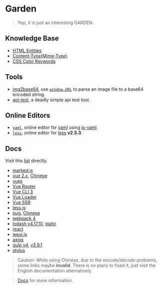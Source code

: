 # Garden

> Yep, it is just an interesting GARDEN.

## Knowledge Base

- [HTML Entities](https://hdk4.com/garden/kb/html-entities.html)
- [Content-Type(Mime-Type)](https://hdk4.com/garden/kb/mime-type.html)
- [CSS Color Keywords](https://hdk4.com/garden/kb/css-color-keywords.html)

## Tools

- [img2base64](https://hdk4.com/garden/tools/img2base64.html), use [`window.URL`](https://developer.mozilla.org/en-US/docs/Web/API/URL/URL) to parse an image file to a base64 encoded string.
- [api-test](https://hdk4.com/garden/tools/api-test.html), a deadly simple api test tool.

## Online Editors

- [`yaml`](https://hdk4.com/garden/oe/yaml.html), online editor for [yaml](http://yaml.org/) using [js-yaml](https://github.com/nodeca/js-yaml).
- [`less`](https://hdk4.com/garden/oe/less.html), online editor for [less](http://lesscss.org/) **v2.5.3**.

## Docs

Visit this [list](https://hdk4.com/garden/docs/index.html) directly.

- [marked.js](https://hdk4.com/garden/docs/marked.html)
- [vue 2.x](https://hdk4.com/garden/docs/vue.html), [Chinese](https://hdk4.com/garden/docs/vue_zh.html)
- [vuex](https://hdk4.com/garden/docs/vuex.html)
- [Vue Router](https://hdk4.com/garden/docs/vue-router.html)
- [Vue CLI 3](https://hdk4.com/garden/docs/vue-cli.html)
- [Vue Loader](https://hdk4.com/garden/docs/vue-loader.html)
- [Vue SSR](https://hdk4.com/garden/docs/vue-ssr.html)
- [less.js](https://hdk4.com/garden/docs/less.html)
- [pug](https://hdk4.com/garden/docs/pug.html), [Chinese](https://hdk4.com/garden/docs/pug_zh.html)
- [webpack 4](https://hdk4.com/garden/docs/webpack.html)
- [lodash v4.17.10](https://hdk4.com/garden/docs/lodash.html), [static](https://hdk4.com/garden/docs/lodash_static.html)
- [react](https://hdk4.com/garden/docs/react.html)
- [weui.js](https://hdk4.com/garden/docs/weui.js.html)
- [axios](https://hdk4.com/garden/docs/axios.html)
- [gulp v4](https://hdk4.com/garden/docs/gulp.html), [v3.9.1](https://hdk4.com/garden/docs/gulp-v3.9.1.html)
- [stylus](https://hdk4.com/garden/docs/stylus.html)

> Caution: While using Chinese, due to the encode/decode problems, some links maybe **invalid**. There is no plans to fixed it, just visit the English documentation alternatively.

> [Docs](https://github.com/hdk4/garden/tree/master/src/docs#docs) for more information.
